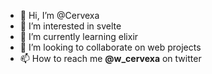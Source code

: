 - 👋 Hi, I’m @Cervexa
- 👀 I’m interested in svelte
- 🌱 I’m currently learning elixir
- 💞️ I’m looking to collaborate on web projects
- 📫 How to reach me **@w_cervexa** on twitter

<!---
Cervexa/Cervexa is a ✨ special ✨ repository because its `README.md` (this file) appears on your GitHub profile.
You can click the Preview link to take a look at your changes.
--->

